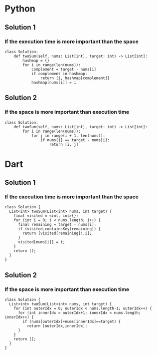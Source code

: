 # Python
## Solution 1
### If the execution time is more important than the space
```
class Solution:
    def twoSum(self, nums: List[int], target: int) -> List[int]:
        hashmap = {}
        for i in range(len(nums)):
            complement = target - nums[i]
            if complement in hashmap:
                return [i, hashmap[complement]]
            hashmap[nums[i]] = i
```
## Solution 2
### If the space is more important than execution time
```
class Solution:
    def twoSum(self, nums: List[int], target: int) -> List[int]:
        for i in range(len(nums)):
            for j in range(i + 1, len(nums)):
                if nums[j] == target - nums[i]:
                    return [i, j]
```
# Dart
## Solution 1
### If the execution time is more important than the space
```
class Solution {
  List<int> twoSum(List<int> nums, int target) {
    final visited = <int, int>{};
    for (int i = 0; i < nums.length; i++) {
      final remaining = target - nums[i];
      if (visited.containsKey(remaining)) {
        return [visited[remaining]!,i];
      }
      visited[nums[i]] = i;
    }
    return [];
  }
}
```
## Solution 2
### If the space is more important than execution time
```
class Solution {
  List<int> twoSum(List<int> nums, int target) {
    for (int outerIdx = 0; outerIdx < nums.length-1; outerIdx++) {
      for (int innerIdx = outerIdx+1; innerIdx < nums.length; innerIdx++) {
        if (nums[outerIdx]+nums[innerIdx]==target) {
          return [outerIdx,innerIdx];
      }
    }
    return [];
  }
}
```